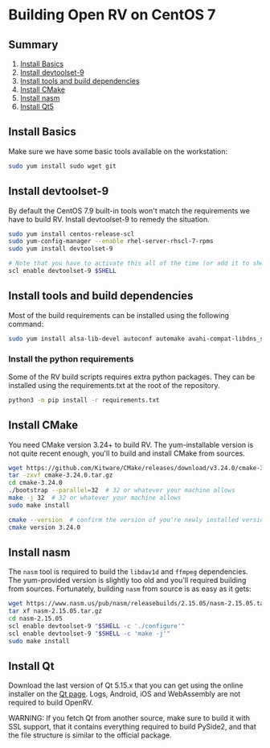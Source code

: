 # Building Open RV on CentOS 7

## Summary

1. [Install Basics](#install-basics)
1. [Install devtoolset-9](#install-devtoolset-9)
1. [Install tools and build dependencies](#install-tools-and-build-dependencies)
1. [Install CMake](#install-cmake)
1. [Install nasm](#install-nasm)
1. [Install Qt5](#install-qt)

## Install Basics

Make sure we have some basic tools available on the workstation:

```bash
sudo yum install sudo wget git
```

## Install devtoolset-9

By default the CentOS 7.9 built-in tools won't match the requirements we have to build RV. Install devtoolset-9 to remedy the situation.

```bash
sudo yum install centos-release-scl
sudo yum-config-manager --enable rhel-server-rhscl-7-rpms
sudo yum install devtoolset-9

# Note that you have to activate this all of the time (or add it to shell user initialization (e.g.: .bashrc))
scl enable devtoolset-9 $SHELL
```

## Install tools and build dependencies

Most of the build requirements can be installed using the following command:

```bash
sudo yum install alsa-lib-devel autoconf automake avahi-compat-libdns_sd-devel bison bzip2-devel cmake-gui curl-devel flex glew-devel libXcomposite libXi-devel libaio-devel libffi-devel ncurses-devel libtool libxkbcommon openssl-devel patch pulseaudio-libs pulseaudio-libs-glib2 mesa-libOSMesa mesa-libOSMesa-devel ocl-icd opencl-headers python3 python3-devel qt5-qtbase-devel readline-devel sqlite-devel tcl-devel tk-devel yasm zlib-devel ninja-build meson tcsh 
```

### Install the python requirements

Some of the RV build scripts requires extra python packages. They can be installed using the requirements.txt at the root of the repository.

```bash
python3 -m pip install -r requirements.txt 
```

## Install CMake

You need CMake version 3.24+ to build RV. The yum-installable version is not quite recent enough, you'll to build and install CMake from sources.

```bash
wget https://github.com/Kitware/CMake/releases/download/v3.24.0/cmake-3.24.0.tar.gz
tar -zxvf cmake-3.24.0.tar.gz
cd cmake-3.24.0
./bootstrap --parallel=32  # 32 or whatever your machine allows
make -j 32  # 32 or whatever your machine allows
sudo make install

cmake --version  # confirm the version of you're newly installed version of CMake
cmake version 3.24.0
```

## Install nasm

The `nasm` tool is required to build the `libdav1d` and `ffmpeg` dependencies.
The yum-provided version is slightly too old and you'll required building from sources.
Fortunately, building `nasm` from source is as easy as it gets:

```bash
wget https://www.nasm.us/pub/nasm/releasebuilds/2.15.05/nasm-2.15.05.tar.gz
tar xf nasm-2.15.05.tar.gz
cd nasm-2.15.05
scl enable devtoolset-9 "$SHELL -c './configure'" 
scl enable devtoolset-9 "$SHELL -c 'make -j'" 
sudo make install
```

## Install Qt

Download the last version of Qt 5.15.x that you can get using the online installer on the [Qt page](https://www.qt.io/download-open-source). Logs, Android, iOS and WebAssembly are not required to build OpenRV.

WARNING: If you fetch Qt from another source, make sure to build it with SSL support, that it contains everything required to build PySide2, and that the file structure is similar to the official package.
